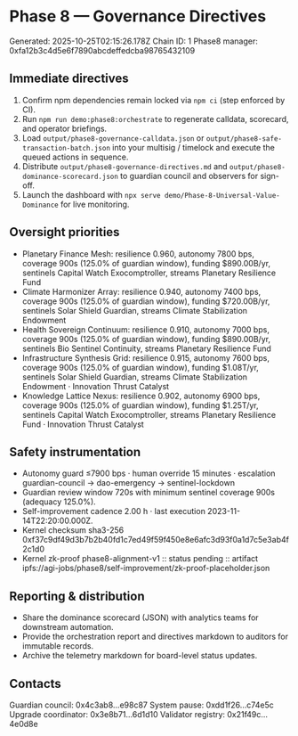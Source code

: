 # Phase 8 — Governance Directives
Generated: 2025-10-25T02:15:26.178Z
Chain ID: 1
Phase8 manager: 0xfa12b3c4d5e6f7890abcdeffedcba98765432109

## Immediate directives
1. Confirm npm dependencies remain locked via `npm ci` (step enforced by CI).
2. Run `npm run demo:phase8:orchestrate` to regenerate calldata, scorecard, and operator briefings.
3. Load `output/phase8-governance-calldata.json` or `output/phase8-safe-transaction-batch.json` into your multisig / timelock and execute the queued actions in sequence.
4. Distribute `output/phase8-governance-directives.md` and `output/phase8-dominance-scorecard.json` to guardian council and observers for sign-off.
5. Launch the dashboard with `npx serve demo/Phase-8-Universal-Value-Dominance` for live monitoring.

## Oversight priorities
- Planetary Finance Mesh: resilience 0.960, autonomy 7800 bps, coverage 900s (125.0% of guardian window), funding $890.00B/yr, sentinels Capital Watch Exocomptroller, streams Planetary Resilience Fund
- Climate Harmonizer Array: resilience 0.940, autonomy 7400 bps, coverage 900s (125.0% of guardian window), funding $720.00B/yr, sentinels Solar Shield Guardian, streams Climate Stabilization Endowment
- Health Sovereign Continuum: resilience 0.910, autonomy 7000 bps, coverage 900s (125.0% of guardian window), funding $890.00B/yr, sentinels Bio Sentinel Continuity, streams Planetary Resilience Fund
- Infrastructure Synthesis Grid: resilience 0.915, autonomy 7600 bps, coverage 900s (125.0% of guardian window), funding $1.08T/yr, sentinels Solar Shield Guardian, streams Climate Stabilization Endowment · Innovation Thrust Catalyst
- Knowledge Lattice Nexus: resilience 0.902, autonomy 6900 bps, coverage 900s (125.0% of guardian window), funding $1.25T/yr, sentinels Capital Watch Exocomptroller, streams Planetary Resilience Fund · Innovation Thrust Catalyst

## Safety instrumentation
- Autonomy guard ≤7900 bps · human override 15 minutes · escalation guardian-council → dao-emergency → sentinel-lockdown
- Guardian review window 720s with minimum sentinel coverage 900s (adequacy 125.0%).
- Self-improvement cadence 2.00 h · last execution 2023-11-14T22:20:00.000Z.
- Kernel checksum sha3-256 0xf37c9df49d3b7b2b40fd1c7ed49f59f450e8e6afc3d93f0a1d7c5e3ab4f2c1d0
- Kernel zk-proof phase8-alignment-v1 :: status pending :: artifact ipfs://agi-jobs/phase8/self-improvement/zk-proof-placeholder.json

## Reporting & distribution
- Share the dominance scorecard (JSON) with analytics teams for downstream automation.
- Provide the orchestration report and directives markdown to auditors for immutable records.
- Archive the telemetry markdown for board-level status updates.

## Contacts
Guardian council: 0x4c3ab8…e98c87
System pause: 0xdd1f26…c74e5c
Upgrade coordinator: 0x3e8b71…6d1d10
Validator registry: 0x21f49c…4e0d8e
